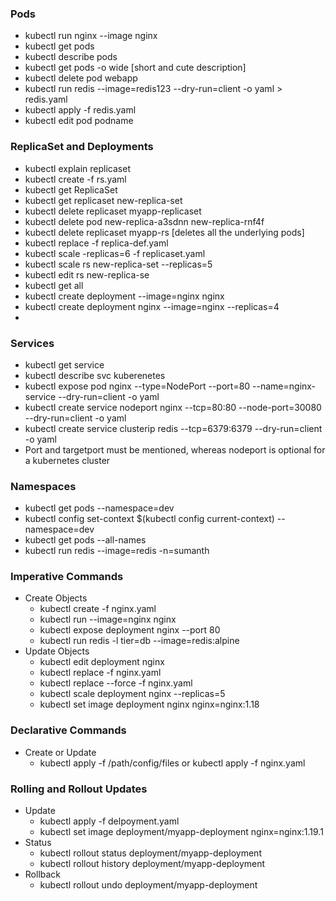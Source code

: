 ### Pods
  - kubectl run nginx --image nginx
  - kubectl get pods
  - kubectl describe pods
  - kubectl get pods -o wide [short and cute description]
  - kubectl delete pod webapp
  - kubectl run redis --image=redis123 --dry-run=client -o yaml > redis.yaml
  - kubectl apply -f redis.yaml
  - kubectl edit pod podname
### ReplicaSet and Deployments
  - kubectl explain replicaset
  - kubectl create -f rs.yaml
  - kubectl get ReplicaSet
  - kubectl get replicaset new-replica-set
  - kubectl delete replicaset myapp-replicaset
  - kubectl delete pod new-replica-a3sdnn new-replica-rnf4f 
  - kubectl delete replicaset myapp-rs  [deletes all the underlying pods] 
  - kubectl replace -f replica-def.yaml
  - kubectl scale -replicas=6 -f replicaset.yaml
  - kubectl scale rs new-replica-set --replicas=5
  - kubectl edit rs new-replica-se
  - kubectl get all
  - kubectl create deployment --image=nginx nginx
  - kubectl create deployment nginx --image=nginx --replicas=4
  - 

### Services
  - kubectl get service
  - kubectl describe svc kuberenetes
  - kubectl expose pod nginx --type=NodePort --port=80 --name=nginx-service --dry-run=client -o yaml
  - kubectl create service nodeport nginx --tcp=80:80 --node-port=30080 --dry-run=client -o yaml
  - kubectl create service clusterip redis --tcp=6379:6379 --dry-run=client -o yaml
  - Port and targetport must be mentioned, whereas nodeport is optional for a kubernetes cluster
### Namespaces
  - kubectl get pods --namespace=dev
  - kubectl config set-context $(kubectl config current-context) --namespace=dev
  - kubectl get pods --all-names
  - kubectl run redis --image=redis -n=sumanth

### Imperative Commands
- Create Objects
  - kubectl create -f nginx.yaml
  - kubectl run --image=nginx nginx
  - kubectl expose deployment nginx --port 80
  - kubectl run redis -l tier=db --image=redis:alpine
- Update Objects
  - kubectl edit deployment nginx
  - kubectl replace -f nginx.yaml
  - kubectl replace --force -f nginx.yaml
  - kubectl scale deployment nginx --replicas=5
  - kubectl set image deployment nginx nginx=nginx:1.18
### Declarative Commands
- Create or Update
  - kubectl apply -f /path/config/files or kubectl apply -f nginx.yaml
### Rolling and Rollout Updates
- Update
  - kubectl apply -f delpoyment.yaml
  - kubectl set image deployment/myapp-deployment nginx=nginx:1.19.1
 - Status
   - kubectl rollout status deployment/myapp-deployment
   - kubectl rollout history deployment/myapp-deployment
  - Rollback
    - kubectl rollout undo deployment/myapp-deployment   
 
 
 
